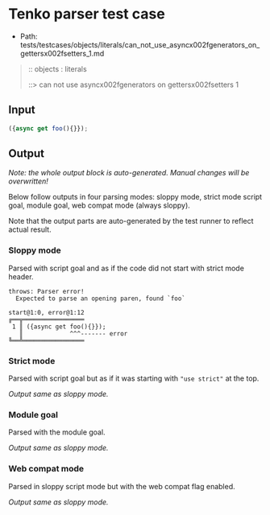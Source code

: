 # Tenko parser test case

- Path: tests/testcases/objects/literals/can_not_use_asyncx002fgenerators_on_gettersx002fsetters_1.md

> :: objects : literals
>
> ::> can not use asyncx002fgenerators on gettersx002fsetters 1

## Input


`````js
({async get foo(){}});
`````

## Output

_Note: the whole output block is auto-generated. Manual changes will be overwritten!_

Below follow outputs in four parsing modes: sloppy mode, strict mode script goal, module goal, web compat mode (always sloppy).

Note that the output parts are auto-generated by the test runner to reflect actual result.

### Sloppy mode

Parsed with script goal and as if the code did not start with strict mode header.

`````
throws: Parser error!
  Expected to parse an opening paren, found `foo`

start@1:0, error@1:12
╔══╦═════════════════
 1 ║ ({async get foo(){}});
   ║             ^^^------- error
╚══╩═════════════════

`````

### Strict mode

Parsed with script goal but as if it was starting with `"use strict"` at the top.

_Output same as sloppy mode._

### Module goal

Parsed with the module goal.

_Output same as sloppy mode._

### Web compat mode

Parsed in sloppy script mode but with the web compat flag enabled.

_Output same as sloppy mode._
